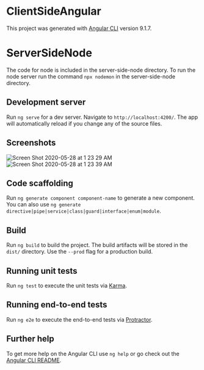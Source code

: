 # ClientSideAngular

This project was generated with [Angular CLI](https://github.com/angular/angular-cli) version 9.1.7.

# ServerSideNode

The code for node is included in the server-side-node directory. To run the node server run the command `npx nodemon` in the server-side-node directory.

## Development server

Run `ng serve` for a dev server. Navigate to `http://localhost:4200/`. The app will automatically reload if you change any of the source files.

## Screenshots

![Screen Shot 2020-05-28 at 1 23 29 AM](https://user-images.githubusercontent.com/26627849/83065946-f5021080-a081-11ea-8996-7d3f7e05bda8.png)
![Screen Shot 2020-05-28 at 1 23 39 AM](https://user-images.githubusercontent.com/26627849/83065953-f7646a80-a081-11ea-9a89-6bc8bd1e912e.png)


## Code scaffolding

Run `ng generate component component-name` to generate a new component. You can also use `ng generate directive|pipe|service|class|guard|interface|enum|module`.

## Build

Run `ng build` to build the project. The build artifacts will be stored in the `dist/` directory. Use the `--prod` flag for a production build.

## Running unit tests

Run `ng test` to execute the unit tests via [Karma](https://karma-runner.github.io).

## Running end-to-end tests

Run `ng e2e` to execute the end-to-end tests via [Protractor](http://www.protractortest.org/).

## Further help

To get more help on the Angular CLI use `ng help` or go check out the [Angular CLI README](https://github.com/angular/angular-cli/blob/master/README.md).

